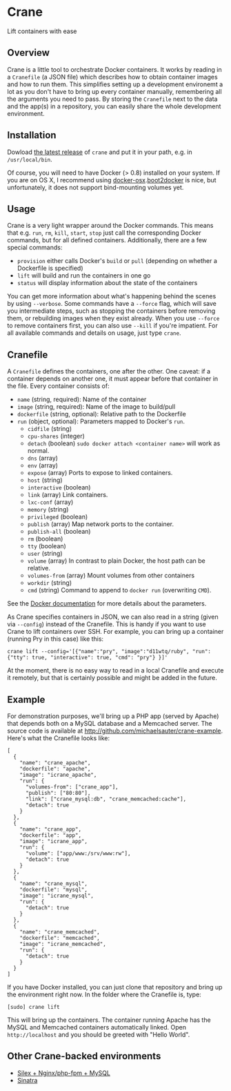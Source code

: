 # Crane
Lift containers with ease

## Overview
Crane is a little tool to orchestrate Docker containers. It works by reading in a `Cranefile` (a JSON file) which describes how to obtain container images and how to run them. This simplifies setting up a development environemt a lot as you don't have to bring up every container manually, remembering all the arguments you need to pass. By storing the `Cranefile` next to the data and the app(s) in a repository, you can easily share the whole development environment.

## Installation
Dowload [the latest release](https://github.com/michaelsauter/crane/releases/download/v0.5.0/crane) of `crane` and put it in your path, e.g. in `/usr/local/bin`.

Of course, you will need to have Docker (> 0.8) installed on your system. If you are on OS X, I recommend using [docker-osx](https://github.com/noplay/docker-osx).[boot2docker](https://github.com/boot2docker/boot2docker) is nice, but unfortunately, it does not support bind-mounting volumes yet.

## Usage
Crane is a very light wrapper around the Docker commands. This means that e.g. `run`, `rm`, `kill`, `start`, `stop` just call the corresponding Docker commands, but for all defined containers. Additionally, there are a few special commands:

* `provision` either calls Docker's `build` or `pull` (depending on whether a Dockerfile is specified)
* `lift` will build and run the containers in one go
* `status` will display information about the state of the containers

You can get more information about what's happening behind the scenes by using `--verbose`.
Some commands have a `--force` flag, which will save you intermediate steps, such as stopping the containers before removing them, or rebuilding images when they exist already. When you use `--force` to remove containers first, you can also use `--kill` if you're impatient.
For all available commands and details on usage, just type `crane`.

## Cranefile
A `Cranefile` defines the containers, one after the other. One caveat: if a container depends on another one, it must appear before that container in the file.
Every container consists of:

* `name` (string, required): Name of the container
* `image` (string, required): Name of the image to build/pull
* `dockerfile` (string, optional): Relative path to the Dockerfile
* `run` (object, optional): Parameters mapped to Docker's `run`.
  * `cidfile` (string)
  * `cpu-shares` (integer)
  * `detach` (boolean) `sudo docker attach <container name>` will work as normal.
  * `dns` (array)
  * `env` (array)
  * `expose` (array) Ports to expose to linked containers.
  * `host` (string)
  * `interactive` (boolean)
  * `link` (array) Link containers.
  * `lxc-conf` (array)
  * `memory` (string)
  * `privileged` (boolean)
  * `publish` (array) Map network ports to the container.
  * `publish-all` (boolean)
  * `rm` (boolean)
  * `tty` (boolean)
  * `user` (string)
  * `volume` (array) In contrast to plain Docker, the host path can be relative.
  * `volumes-from` (array) Mount volumes from other containers
  * `workdir` (string)
  * `cmd` (string) Command to append to `docker run` (overwriting `CMD`).

See the [Docker documentation](http://docs.docker.io/en/latest/reference/commandline/cli/#run) for more details about the parameters.

As Crane specifies containers in JSON, we can also read in a string (given via `--config`) instead of the Cranefile. This is handy if you want to use Crane to lift containers over SSH. For example, you can bring up a container (running Pry in this case) like this:

```
crane lift --config='[{"name":"pry", "image":"d11wtq/ruby", "run":{"tty": true, "interactive": true, "cmd": "pry"} }]'
```
At the moment, there is no easy way to read in a local Cranefile and execute it remotely, but that is certainly possible and might be added in the future.

## Example
For demonstration purposes, we'll bring up a PHP app (served by Apache) that depends both on a MySQL database and a Memcached server. The source code is available at http://github.com/michaelsauter/crane-example. Here's what the Cranefile looks like:

```
[
  {
    "name": "crane_apache",
    "dockerfile": "apache",
    "image": "icrane_apache",
    "run": {
      "volumes-from": ["crane_app"],
      "publish": ["80:80"],
      "link": ["crane_mysql:db", "crane_memcached:cache"],
      "detach": true
    }
  },
  {
    "name": "crane_app",
    "dockerfile": "app",
    "image": "icrane_app",
    "run": {
      "volume": ["app/www:/srv/www:rw"],
      "detach": true
    }
  },
  {
    "name": "crane_mysql",
    "dockerfile": "mysql",
    "image": "icrane_mysql",
    "run": {
      "detach": true
    }
  },
  {
    "name": "crane_memcached",
    "dockerfile": "memcached",
    "image": "icrane_memcached",
    "run": {
      "detach": true
    }
  }
]
```
If you have Docker installed, you can just clone that repository and bring up the environment right now.
In the folder where the Cranefile is, type:

```
[sudo] crane lift
```

This will bring up the containers. The container running Apache has the MySQL and Memcached containers automatically linked. Open `http://localhost` and you should be greeted with "Hello World".

## Other Crane-backed environments
* [Silex + Nginx/php-fpm + MySQL](https://github.com/michaelsauter/silex-crane-env)
* [Sinatra](https://github.com/michaelsauter/sinatra-crane-env)
